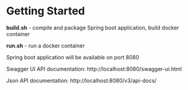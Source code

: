# Getting Started

**build.sh** - compile and package Spring boot application, build docker container

**run.sh** - run a docker container

Spring boot application will be available on port 8080

Swagger UI API documentation: http://localhost:8080/swagger-ui.html

Json API documentation: http://localhost:8080/v3/api-docs/
